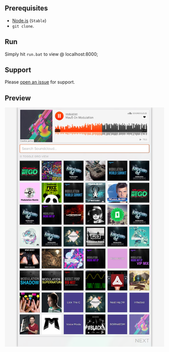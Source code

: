 ## Prerequisites
* [Node.js](https://nodejs.org/en/) (```Stable```)
* `git clone`.

## Run
Simply hit `run.bat` to view @ localhost:8000;

## Support
Please [open an issue](https://github.com/adi518/soundcloud-spa/issues) for support.

## Preview
![Alt](preview.png)
